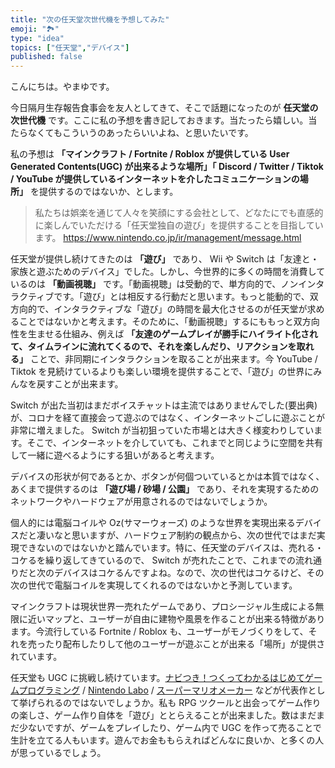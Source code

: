 ```yaml
---
title: "次の任天堂次世代機を予想してみた"
emoji: "🏞"
type: "idea"
topics: ["任天堂","デバイス"]
published: false
---
```


こんにちは。やまゆです。

今日隔月生存報告食事会を友人としてきて、そこで話題になったのが **任天堂の次世代機** です。ここに私の予想を書き記しておきます。当たったら嬉しい。当たらなくてもこういうのあったらいいよね、と思いたいです。

私の予想は **「マインクラフト / Fortnite / Roblox が提供している User Generated Contents(UGC) が出来るような場所」「 Discord / Twitter / Tiktok / YouTube が提供しているインターネットを介したコミュニケーションの場所」** を提供するのではないか、とします。

> 私たちは娯楽を通じて人々を笑顔にする会社として、どなたにでも直感的に楽しんでいただける「任天堂独自の遊び」を提供することを目指しています。
> <https://www.nintendo.co.jp/ir/management/message.html>

任天堂が提供し続けてきたのは **「遊び」** であり、 Wii や Switch は「友達と・家族と遊ぶためのデバイス」でした。しかし、今世界的に多くの時間を消費しているのは **「動画視聴」** です。「動画視聴」は受動的で、単方向的で、ノンインタラクティブです。「遊び」とは相反する行動だと思います。もっと能動的で、双方向的で、インタラクティブな「遊び」の時間を最大化させるのが任天堂が求めることではないかと考えます。そのために、「動画視聴」するにももっと双方向性を生ませる仕組み、例えば **「友達のゲームプレイが勝手にハイライト化されて、タイムラインに流れてくるので、それを楽しんだり、リアクションを取れる」** ことで、非同期にインタラクションを取ることが出来ます。今 YouTube / Tiktok を見続けているよりも楽しい環境を提供することで、「遊び」の世界にみんなを戻すことが出来ます。

Switch が出た当初はまだボイスチャットは主流ではありませんでした(要出典)が、コロナを経て直接会って遊ぶのではなく、インターネットごしに遊ぶことが非常に増えました。 Switch が当初狙っていた市場とは大きく様変わりしています。そこで、インターネットを介していても、これまでと同じように空間を共有して一緒に遊べるようにする狙いがあると考えます。

デバイスの形状が何であるとか、ボタンが何個ついているとかは本質ではなく、あくまで提供するのは **「遊び場 / 砂場 / 公園」** であり、それを実現するためのネットワークやハードウェアが用意されるのではないでしょうか。

個人的には電脳コイルや Oz(サマーウォーズ) のような世界を実現出来るデバイスだと凄いなと思いますが、ハードウェア制約の観点から、次の世代ではまだ実現できないのではないかと踏んでいます。特に、任天堂のデバイスは、売れる・コケるを繰り返してきているので、 Switch が売れたことで、これまでの流れ通りだと次のデバイスはコケるんですよね。なので、次の世代はコケるけど、その次の世代で電脳コイルを実現してくれるのではないかと予測しています。

マインクラフトは現状世界一売れたゲームであり、プロシージャル生成による無限に近いマップと、ユーザーが自由に建物や風景を作ることが出来る特徴があります。今流行している Fortnite / Roblox も、ユーザーがモノづくりをして、それを売ったり配布したりして他のユーザーが遊ぶことが出来る「場所」が提供されています。

任天堂も UGC に挑戦し続けています。[ナビつき！つくってわかるはじめてゲームプログラミング](https://www.nintendo.com/jp/switch/awuxa/index.html) / [Nintendo Labo](https://www.nintendo.com/jp/labo/index.html) / [スーパーマリオメーカー](https://www.nintendo.co.jp/wiiu/amaj/index.html) などが代表作として挙げられるのではないでしょうか。私も RPG ツクールと出会ってゲーム作りの楽しさ、ゲーム作り自体を「遊び」ととらえることが出来ました。数はまだまだ少ないですが、ゲームをプレイしたり、ゲーム内で UGC を作って売ることで生計を立てる人もいます。遊んでお金ももらえればどんなに良いか、と多くの人が思っているでしょう。

